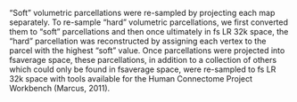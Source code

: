 
 “Soft” volumetric parcellations were re-sampled by projecting each map separately. To re-sample “hard” volumetric parcellations, we first converted them to “soft” parcellations and then once ultimately in fs LR 32k space, the “hard” parcellation was reconstructed by assigning each vertex to the parcel with the highest “soft” value. Once parcellations were projected into fsaverage space, these parcellations, in addition to a collection of others which could only be found in fsaverage space, were re-sampled to fs LR 32k space with tools available for the Human Connectome Project Workbench (Marcus, 2011).
